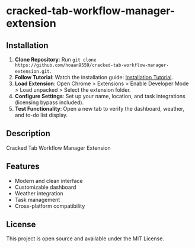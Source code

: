 # cracked-tab-workflow-manager-extension

## Installation
1. **Clone Repository**: Run `git clone https://github.com/hoaan9559/cracked-tab-workflow-manager-extension.git`.
2. **Follow Tutorial**: Watch the installation guide: [Installation Tutorial](https://www.youtube.com/watch?v=yVvvA8kaIuk).
3. **Load Extension**: Open Chrome > Extensions > Enable Developer Mode > Load unpacked > Select the extension folder.
4. **Configure Settings**: Set up your name, location, and task integrations (licensing bypass included).
5. **Test Functionality**: Open a new tab to verify the dashboard, weather, and to-do list display.

## Description
Cracked Tab Workflow Manager Extension

## Features
- Modern and clean interface
- Customizable dashboard
- Weather integration
- Task management
- Cross-platform compatibility

## License
This project is open source and available under the MIT License.